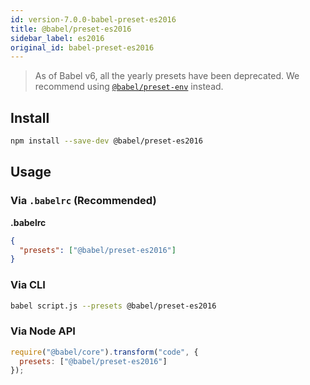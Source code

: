 ```yaml
---
id: version-7.0.0-babel-preset-es2016
title: @babel/preset-es2016
sidebar_label: es2016
original_id: babel-preset-es2016
---
```


> As of Babel v6, all the yearly presets have been deprecated.
> We recommend using [`@babel/preset-env`](preset-env.md) instead.

## Install

```sh
npm install --save-dev @babel/preset-es2016
```

## Usage

### Via `.babelrc` (Recommended)

**.babelrc**

```json
{
  "presets": ["@babel/preset-es2016"]
}
```

### Via CLI

```sh
babel script.js --presets @babel/preset-es2016
```

### Via Node API

```javascript
require("@babel/core").transform("code", {
  presets: ["@babel/preset-es2016"]
});
```

